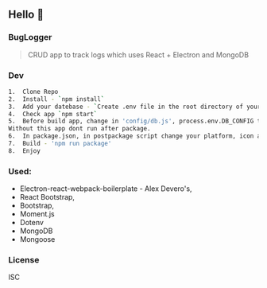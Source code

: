 ## Hello :wave:

### BugLogger

> CRUD app to track logs which uses React + Electron and MongoDB

### Dev

```bash
1.  Clone Repo
2.  Install - `npm install`
3.  Add your datebase - `Create .env file in the root directory of your project.Add variables DB_CONFIG=<yourDatabase>`
4.  Check app `npm start`
5.  Before build app, change in 'config/db.js', process.env.DB_CONFIG to connection string from datebase.
Without this app dont run after package.
6.  In package.json, in postpackage script change your platform, icon and arch if you are on Windows or Linux
7.  Build - 'npm run package'
8.  Enjoy
```

### Used:

- Electron-react-webpack-boilerplate - Alex Devero's,
- React Bootstrap,
- Bootstrap,
- Moment.js
- Dotenv
- MongoDB
- Mongoose

### License

ISC
